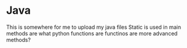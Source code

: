 # Java
This is somewhere for me to upload my java files
Static is used in main
methods are what python functions are
functinos are more advanced methods? 
